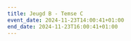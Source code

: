 ```yaml
---
title: Jeugd B - Temse C
event_date: 2024-11-23T14:00:41+01:00
end_date: 2024-11-23T16:00:41+01:00
---
```

